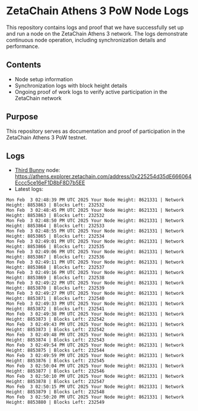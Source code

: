 # ZetaChain Athens 3 PoW Node Logs
This repository contains logs and proof that we have successfully set up and run a node on the ZetaChain Athens 3 network. The logs demonstrate continuous node operation, including synchronization details and performance.

## Contents
- Node setup information
- Synchronization logs with block height details
- Ongoing proof of work logs to verify active participation in the ZetaChain network

## Purpose
This repository serves as documentation and proof of participation in the ZetaChain Athens 3 PoW testnet.

## Logs

- [Third Bunny](https://thirdbunny.xyz/) node: https://athens.explorer.zetachain.com/address/0x225254d35dE666064Eccc5ce16eF1D8bF8D7b5EE
- Latest logs:
```
Mon Feb  3 02:48:39 PM UTC 2025 Your Node Height: 8621331 | Network Height: 8853863 | Blocks Left: 232532
Mon Feb  3 02:48:45 PM UTC 2025 Your Node Height: 8621331 | Network Height: 8853863 | Blocks Left: 232532
Mon Feb  3 02:48:50 PM UTC 2025 Your Node Height: 8621331 | Network Height: 8853864 | Blocks Left: 232533
Mon Feb  3 02:48:55 PM UTC 2025 Your Node Height: 8621331 | Network Height: 8853865 | Blocks Left: 232534
Mon Feb  3 02:49:01 PM UTC 2025 Your Node Height: 8621331 | Network Height: 8853866 | Blocks Left: 232535
Mon Feb  3 02:49:06 PM UTC 2025 Your Node Height: 8621331 | Network Height: 8853867 | Blocks Left: 232536
Mon Feb  3 02:49:11 PM UTC 2025 Your Node Height: 8621331 | Network Height: 8853868 | Blocks Left: 232537
Mon Feb  3 02:49:16 PM UTC 2025 Your Node Height: 8621331 | Network Height: 8853869 | Blocks Left: 232538
Mon Feb  3 02:49:22 PM UTC 2025 Your Node Height: 8621331 | Network Height: 8853870 | Blocks Left: 232539
Mon Feb  3 02:49:27 PM UTC 2025 Your Node Height: 8621331 | Network Height: 8853871 | Blocks Left: 232540
Mon Feb  3 02:49:33 PM UTC 2025 Your Node Height: 8621331 | Network Height: 8853872 | Blocks Left: 232541
Mon Feb  3 02:49:38 PM UTC 2025 Your Node Height: 8621331 | Network Height: 8853873 | Blocks Left: 232542
Mon Feb  3 02:49:43 PM UTC 2025 Your Node Height: 8621331 | Network Height: 8853873 | Blocks Left: 232542
Mon Feb  3 02:49:48 PM UTC 2025 Your Node Height: 8621331 | Network Height: 8853874 | Blocks Left: 232543
Mon Feb  3 02:49:54 PM UTC 2025 Your Node Height: 8621331 | Network Height: 8853875 | Blocks Left: 232544
Mon Feb  3 02:49:59 PM UTC 2025 Your Node Height: 8621331 | Network Height: 8853876 | Blocks Left: 232545
Mon Feb  3 02:50:04 PM UTC 2025 Your Node Height: 8621331 | Network Height: 8853877 | Blocks Left: 232546
Mon Feb  3 02:50:10 PM UTC 2025 Your Node Height: 8621331 | Network Height: 8853878 | Blocks Left: 232547
Mon Feb  3 02:50:15 PM UTC 2025 Your Node Height: 8621331 | Network Height: 8853879 | Blocks Left: 232548
Mon Feb  3 02:50:20 PM UTC 2025 Your Node Height: 8621331 | Network Height: 8853880 | Blocks Left: 232549
```
